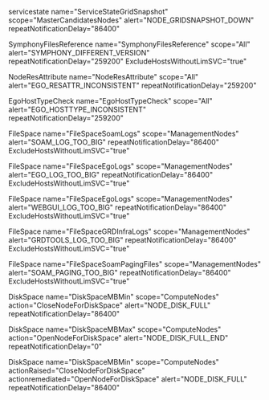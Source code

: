 servicestate			name="ServiceStateGridSnapshot"		scope="MasterCandidatesNodes" 
						alert="NODE_GRIDSNAPSHOT_DOWN"		repeatNotificationDelay="86400"

SymphonyFilesReference	name="SymphonyFilesReference"		scope="All"
						alert="SYMPHONY_DIFFERENT_VERSION"	repeatNotificationDelay="259200"	ExcludeHostsWithoutLimSVC="true"

NodeResAttribute		name="NodeResAttribute"				scope="All"
						alert="EGO_RESATTR_INCONSISTENT" 	repeatNotificationDelay="259200"

EgoHostTypeCheck		name="EgoHostTypeCheck"				scope="All"
						alert="EGO_HOSTTYPE_INCONSISTENT"	repeatNotificationDelay="259200"
				
FileSpace				name="FileSpaceSoamLogs"			scope="ManagementNodes"
						alert="SOAM_LOG_TOO_BIG"			repeatNotificationDelay="86400"		ExcludeHostsWithoutLimSVC="true"
				
FileSpace				name="FileSpaceEgoLogs"				scope="ManagementNodes"
						alert="EGO_LOG_TOO_BIG"				repeatNotificationDelay="86400"		ExcludeHostsWithoutLimSVC="true"

FileSpace				name="FileSpaceEgoLogs"				scope="ManagementNodes"
						alert="WEBGUI_LOG_TOO_BIG"			repeatNotificationDelay="86400"		ExcludeHostsWithoutLimSVC="true"

FileSpace				name="FileSpaceGRDInfraLogs"		scope="ManagementNodes"
						alert="GRDTOOLS_LOG_TOO_BIG"		repeatNotificationDelay="86400"		ExcludeHostsWithoutLimSVC="true"

FileSpace				name="FileSpaceSoamPagingFiles"		scope="ManagementNodes"
						alert="SOAM_PAGING_TOO_BIG"			repeatNotificationDelay="86400"		ExcludeHostsWithoutLimSVC="true"

DiskSpace				name="DiskSpaceMBMin"				scope="ComputeNodes"				action="CloseNodeForDiskSpace"
						alert="NODE_DISK_FULL"				repeatNotificationDelay="86400"

DiskSpace				name="DiskSpaceMBMax"				scope="ComputeNodes"				action="OpenNodeForDiskSpace"
						alert="NODE_DISK_FULL_END" 			repeatNotificationDelay="0"
						
						
DiskSpace				name="DiskSpaceMBMin"				scope="ComputeNodes" actionRaised="CloseNodeForDiskSpace" actionremediated="OpenNodeForDiskSpace"
alert="NODE_DISK_FULL"				repeatNotificationDelay="86400"
